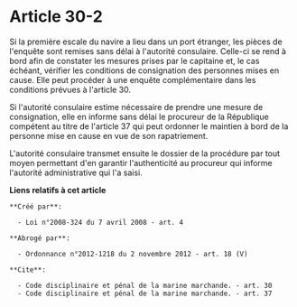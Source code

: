 # Article 30-2

Si la première escale du navire a lieu dans un port étranger, les pièces de l'enquête sont remises sans délai à l'autorité
consulaire. Celle-ci se rend à bord afin de constater les mesures prises par le capitaine et, le cas échéant, vérifier les
conditions de consignation des personnes mises en cause. Elle peut procéder à une enquête complémentaire dans les conditions
prévues à l'article 30. 

Si l'autorité consulaire estime nécessaire de prendre une mesure de consignation, elle en informe sans délai le procureur de
la République compétent au titre de l'article 37 qui peut ordonner le maintien à bord de la personne mise en cause en vue de
son rapatriement. 

L'autorité consulaire transmet ensuite le dossier de la procédure par tout moyen permettant d'en garantir l'authenticité au
procureur qui informe l'autorité administrative qui l'a saisi.

**Liens relatifs à cet article**

	**Créé par**:

	  - Loi n°2008-324 du 7 avril 2008 - art. 4

	**Abrogé par**:

	  - Ordonnance n°2012-1218 du 2 novembre 2012 - art. 18 (V)

	**Cite**:

	  - Code disciplinaire et pénal de la marine marchande. - art. 30
	  - Code disciplinaire et pénal de la marine marchande. - art. 37
